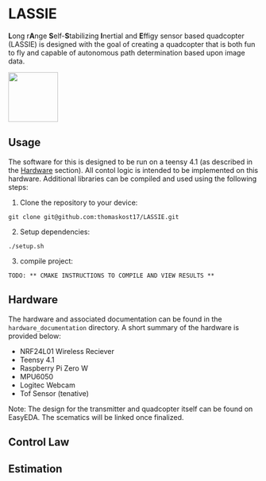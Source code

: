 # LASSIE

**L**ong r**A**nge **S**elf-**S**tabilizing **I**nertial and **E**ffigy sensor based quadcopter (LASSIE) is designed with the goal of creating a quadcopter that is both fun to fly and capable of autonomous path determination based upon image data. 

<img src="https://upload.wikimedia.org/wikipedia/commons/4/4e/Lassie.jpg" width="100" height="100">

## Usage

The software for this is designed to be run on a teensy 4.1 (as described in the [Hardware](#hardware) section). All contol logic is intended to be implemented on this hardware. Additional libraries can be compiled and used using the following steps: 

1. Clone the repository to your device:

```
git clone git@github.com:thomaskost17/LASSIE.git
```

2. Setup dependencies:

```
./setup.sh
```

3. compile project:

```
TODO: ** CMAKE INSTRUCTIONS TO COMPILE AND VIEW RESULTS **
```

## Hardware

The hardware and associated documentation can be found in the `hardware_documentation` directory. A short summary of the hardware is provided below:

 - NRF24L01 Wireless Reciever
 - Teensy 4.1
 - Raspberry Pi Zero W
 - MPU6050
 - Logitec Webcam
 - Tof Sensor (tenative)
 
 Note: The design for the transmitter and quadcopter itself can be found on EasyEDA. The scematics will be linked once finalized.

## Control Law

## Estimation

